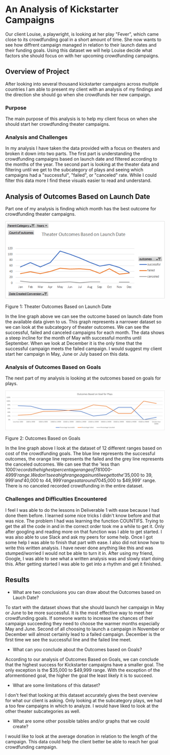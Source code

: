 # An Analysis of Kickstarter Campaigns
Our client Louise, a playwright, is looking at her play "Fever", which came close to its crowdfunding goal in a short amount of time. She now wants to see how diffrent campaign managed in relation to their launch dates and their funding goals. Using this dataset we will help Louise decide what factors she should focus on with her upcoming crowdfunding campaigns.
## Overview of Project
After looking into several thousand kickstarter campaigns across multiple countries I am able to present my client with an analysis of my findings and the direction she should go when she crowdfunds her new campaign.
### Purpose
The main purpose of this analysis is to help my client focus on when she should start her crowdfunding theater campaigns.
### Analysis and Challenges
In my analysis I have taken the data provided with a focus on theaters and broken it down into two parts. The first part is understanding the crowdfunding campaigns based on launch date and filtered according to the months of the year. The second part is looking at the theater data and filtering until we get to the subcategory of plays and seeing which campaigns had a "successful", "failed", or "canceled" rate. While I could filter this data more I find these visuals easier to read and understand.
## Analysis of Outcomes Based on Launch Date
Part one of my analysis is finding which month has the best outcome for crowdfunding theater campaigns.

![alt text](https://github.com/Becca-Mae-Hinkle/Kickstarter-Analysis/blob/main/Theater%20Outcomes%20Based%20on%20Launch%20Date.png)

Figure 1: Theater Outcomes Based on Launch Date

In the line graph above we can see the outcome based on launch date from the available data given to us. This graph represents a narrower dataset so we can look at the subcategory of theater outcomes. We can see the successful, failed and canceled campaigns for each month. The data shows a steep incline for the month of May with successful months until September. When we look at December it is the only time that the successful campaign meets the failed campaign. I would suggest my client start her campaign in May, June or July based on this data.
### Analysis of Outcomes Based on Goals
The next part of my analysis is looking at the outcomes based on goals for plays.

![alt text](https://github.com/Becca-Mae-Hinkle/Kickstarter-Analysis/blob/main/Outcomes%20Based%20on%20Goal%20for%20Plays.png)

Figure 2: Outcomes Based on Goals

In the line graph above I look at the dataset of 12 different ranges based on cost of the crowdfunding goals. 
The blue line represents the successful outcomes, the orange line represents the failed and the grey line represents the canceled outcomes. We can see that the 'less than $1000' records the highest percentage range of 78%. The second highest is the '$1000-$4999' range. We don't see a high range again until we get to the '$35,000 to $39,999' and '$40,000 to $44,999' ranges at around 70%. We see that the lowest range at 0% is the '$45,000 to $49,999' range. There is no canceled recorded crowdfunding in the entire dataset.

### Challenges and Difficulties Encountered
I feel I was able to do the lessons in Deliverable 1 with ease because I had done them before. I learned some nice tricks I didn't know before and that was nice. The problem I had was learning the function COUNTIFS. Trying to get the all the code in and in the correct order took me a while to get it. Only after googling and reading more on that function was I able to get started. I was also able to use Slack and ask my peers for some help. Once I got some help I was able to finish that part with ease. I also did not know how to write this written analysis. I have never done anything like this and was stumped/worried I would not be able to turn it in. After using my friend, Google, I was able to see what a written analysis was and slowly start doing this. After getting started I was able to get into a rhythm and get it finished.

## Results
  - What are two conclusions you can draw about the Outcomes based on Lauch Date?
  
To start with the dataset shows that she should launch her campaign in May or June to be more successful. It is the most effective way to meet her crowdfunding goals. If someone wants to increase the chances of their campaign succeeding they need to choose the warmer months especially May and June.
Second of all choosing to launch a campaign in November or December will almost certainly lead to a failed campaign. December is the first time we see the successful line and the failed line meet. 

  - What can you conclude about the Outcomes based on Goals?
 
According to our analysis of Outcomes Based on Goals, we can conclude that the highest success for Kickstarter campaigns have a smaller goal. The only exception is the $35,000 to $49,999 range. With the exception of the aformentioned goal, the higher the goal the least likely it is to succeed.

  - What are some limitations of this dataset?
  
I don't feel that looking at this dataset accurately gives the best overview for what our client is asking. Only looking at the subcategory plays, we had a too few campaigns in which to analyze. I would have liked to look at the other theater subcategories as well.

  - What are some other possible tables and/or graphs that we could create?
  
I would like to look at the average donation in relation to the length of the campaign. This data could help the client better be able to reach her goal crowdfunding campaign.
